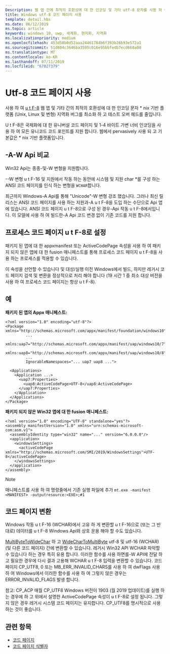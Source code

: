 ```yaml
---
Description: 웹 앱 간에 최적의 호환성에 대 한 인코딩 및 기타 utf-8 문자를 사용 하 여 * nix 기반 플랫폼 (Unix, Linux 및 변형) 지역화 버그를 최소화 하 고 테스트 오버 헤드를 줄입니다.
title: Windows utf-8 코드 페이지 사용
template: detail.hbs
ms.date: 06/12/2019
ms.topic: article
keywords: windows 10, uwp, 세계화, 현지화, 지역화
ms.localizationpriority: medium
ms.openlocfilehash: 453d58b0d52aaa24461784b6f393b26b93e572a1
ms.sourcegitcommit: 51d884c3646ba3595c016e95bbfedb7ecd668a88
ms.translationtype: MT
ms.contentlocale: ko-KR
ms.lasthandoff: 07/11/2019
ms.locfileid: "67827379"
---
```

# <a name="use-the-utf-8-code-page"></a>Utf-8 코드 페이지 사용

사용 하 여 [u t F-8](http://www.utf-8.com/) 웹 앱 및 기타 간의 최적의 호환성에 대 한 인코딩 문자 * nix 기반 플랫폼 (Unix, Linux 및 변형) 지역화 버그를 최소화 하 고 테스트 오버 헤드를 줄입니다.

U t F-8은 국제화에 대 한 유니버설 코드 페이지 및 1-4 바이트 가변 너비 인코딩을 사용 하 여 모든 유니코드 코드 포인트를 지원 합니다. 웹에서 pervasively 사용 되 고 기본값은 * nix 기반 플랫폼입니다.

## <a name="-a-vs--w-apis"></a>-A-W Api 비교
  
Win32 Api는 종종-및-W 변형을 지원합니다.

--W 변형 u t F-16 및 지원에서 작동 하는 동안에 시스템 및 지원 char *를 구성 하는 ANSI 코드 페이지를 인식 하는 변형을 `WCHAR`합니다.

최근까지 Windows-A Api를 통해 "Unicode"-W 변형 강조 했습니다. 그러나 최신 릴리스는 ANSI 코드 페이지를 사용 하는 지원과-A u t F-8을 도입 하는 수단으로 Api 앱에 있습니다. ANSI 코드 페이지 u t F-8으로 구성 된 경우-Api 작동 u t F-8에서입니다. 이 모델에 사용 하 여 빌드한-A Api 코드 변경 없이 기존 코드를 지원 합니다.

## <a name="set-a-process-code-page-to-utf-8"></a>프로세스 코드 페이지 u t F-8로 설정

패키지 된 앱에 대 한 appxmanifest 또는 ActiveCodePage 속성을 사용 하 여 패키지 되지 않은 앱에 대 한 fusion 매니페스트를 통해 프로세스 코드 페이지 u t F-8을 사용 하는 프로세스를 적용할 수 있습니다.

이 속성을 선언할 수 있습니다 및 대상/실행 이전 Windows에서 빌드, 하지만 레거시 코드 페이지 검색 및 변환을 정상적으로 처리 해야 합니다 (19 시간 1 중 최소 대상 버전을 사용 하 여 프로세스 코드 페이지는 항상 u t F-8).

## <a name="examples"></a>예

**패키지 된 앱의 Appx 매니페스트:**

```xaml
<?xml version="1.0" encoding="utf-8"?>
<Package xmlns="http://schemas.microsoft.com/appx/manifest/foundation/windows10"
         ...
         xmlns:uap7="http://schemas.microsoft.com/appx/manifest/uap/windows10/7"
         xmlns:uap8="http://schemas.microsoft.com/appx/manifest/uap/windows10/8"
         ...
         IgnorableNamespaces="... uap7 uap8 ...">

  <Applications>
    <Application ...>
      <uap7:Properties>
        <uap8:ActiveCodePage>UTF-8</uap8:ActiveCodePage>
      </uap7:Properties>
    </Application>
  </Applications>
</Package>
```

**패키지 되지 않은 Win32 앱에 대 한 fusion 매니페스트:**

``` xaml
<?xml version="1.0" encoding="UTF-8" standalone="yes"?>
<assembly manifestVersion="1.0" xmlns="urn:schemas-microsoft-com:asm.v1">
  <assemblyIdentity type="win32" name="..." version="6.0.0.0"/>
  <application>
    <windowsSettings>
      <activeCodePage xmlns="http://schemas.microsoft.com/SMI/2019/WindowsSettings">UTF-8</activeCodePage>
    </windowsSettings>
  </application>
</assembly>
```

> [!NOTE]
> 매니페스트를 사용 하 여 명령줄에서 기존 실행 파일에 추가 `mt.exe -manifest <MANIFEST> -outputresource:<EXE>;#1`

## <a name="code-page-conversion"></a>코드 페이지 변환

Windows 작동 u t F-16 (WCHAR)에서 고유 하 게 변환할 u t F-16으로 (또는 그 반대로) 데이터를 u t F-8 Windows Api와 상호 운용 해야 할 수도 있습니다.

[MultiByteToWideChar](https://docs.microsoft.com/windows/desktop/api/stringapiset/nf-stringapiset-multibytetowidechar) 하 고 [WideCharToMultiByte](https://docs.microsoft.com/windows/desktop/api/stringapiset/nf-stringapiset-widechartomultibyte) utf-8 및 utf-16 (WCHAR) (및 다른 코드 페이지) 간에 변환할 수 있습니다. 레거시 Win32 API WCHAR 파악할 수 있습니다 하는 경우 특히 유용 합니다. 이러한 함수를 사용 하면를-W API에 전달 하 고 필요한 경우에 다시 결과 고용해 WCHAR u t F-8 입력을 변환할 수 있습니다.
코드 페이지 CP_UTF8, 0 또는 MB_ERR_INVALID_CHARS를 사용 하 여 dwFlags 사용 하 여 Windows에서 이러한 함수를 사용 하 여 그렇지 않은 경우는 ERROR_INVALID_FLAGS 발생 합니다.

참고: CP_ACP 매월 CP_UTF8 Windows 버전이 1903 (월 2019 업데이트)를 실행 하는 경우에 하 고 위에서 설명한 ActiveCodePage 속성이 u t F-8로 설정 됩니다. 그렇지 않은 경우 레거시 시스템 코드 페이지는 유지합니다. CP_UTF8를 명시적으로 사용 하는 것이 좋습니다.

## <a name="related-topics"></a>관련 항목

- [코드 페이지](https://docs.microsoft.com/windows/desktop/Intl/code-pages)
- [코드 페이지 식별자](https://docs.microsoft.com/windows/desktop/Intl/code-page-identifiers)
